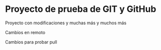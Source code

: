 # Proyecto de prueba de GIT y GitHub

Proyecto con modificaciones y muchas más y muchos más

Cambios en remoto

Cambios para probar pull
